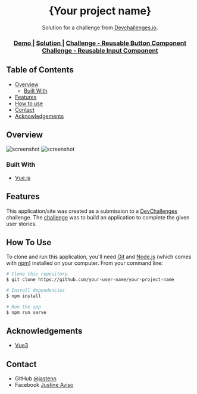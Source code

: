 <!-- Please update value in the {}  -->

<h1 align="center">{Your project name}</h1>

<div align="center">
   Solution for a challenge from  <a href="http://devchallenges.io" target="_blank">Devchallenges.io</a>.
</div>

<div align="center">
  <h3>
    <a href="https://devchall-reusable-component.netlify.app/">
      Demo
    </a>
    <span> | </span>
    <a href="https://github.com/jastenn/dev-challenges-reusable-components">
      Solution
    </a>
    <span> | </span>
    <a href="https://devchallenges.io/challenges/ohgVTyJCbm5OZyTB2gNY">
      Challenge - Reusable Button Component
    </a>
    <a href="https://devchallenges.io/challenges/TSqutYM4c5WtluM7QzGp">
      Challenge - Reusable Input Component
    </a>
  </h3>
</div>

<!-- TABLE OF CONTENTS -->

## Table of Contents

- [Overview](#overview)
  - [Built With](#built-with)
- [Features](#features)
- [How to use](#how-to-use)
- [Contact](#contact)
- [Acknowledgements](#acknowledgements)

<!-- OVERVIEW -->

## Overview

![screenshot](https://i.ibb.co/1RMm0t5/Screenshot-2021-09-20-at-13-07-52-component-library.png)
![screenshot](https://i.ibb.co/3Fkb4v4/Screenshot-2021-09-20-at-13-08-20-component-library.png)


### Built With

<!-- This section should list any major frameworks that you built your project using. Here are a few examples.-->
- [Vue.js](https://vuejs.org/)

## Features

<!-- List the features of your application or follow the template. Don't share the figma file here :) -->

This application/site was created as a submission to a [DevChallenges](https://devchallenges.io/challenges) challenge. The [challenge](https://devchallenges.io/challenges/Bu3G2irnaXmfwQ8sZkw8) was to build an application to complete the given user stories.

## How To Use

<!-- Example: -->

To clone and run this application, you'll need [Git](https://git-scm.com) and [Node.js](https://nodejs.org/en/download/) (which comes with [npm](http://npmjs.com)) installed on your computer. From your command line:

```bash
# Clone this repository
$ git clone https://github.com/your-user-name/your-project-name

# Install dependencies
$ npm install

# Run the app
$ npm run serve
```

## Acknowledgements

<!-- This section should list any articles or add-ons/plugins that helps you to complete the project. This is optional but it will help you in the future. For example: -->


- [Vue3](https://v3.vuejs.org/)

## Contact

- GitHub [@jastenn](https://github.com/jastenn)
- Facebook [Justine Aviso](https://www.facebook.com/aviso.jstn)
